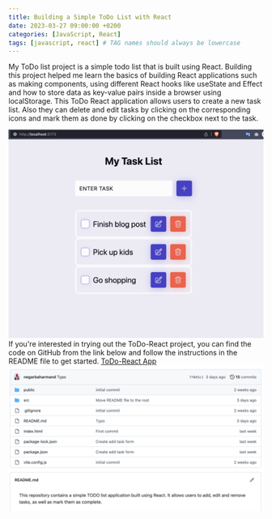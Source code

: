 ```yaml
---
title: Building a Simple ToDo List with React
date: 2023-03-27 09:00:00 +0200
categories: [JavaScript, React]
tags: [javascript, react] # TAG names should always be lowercase
---
```


My ToDo list project is a simple todo list that is built using React. Building this project helped me learn the basics of building React applications such as making components, using different React hooks like useState and Effect and how to store data as key-value pairs inside a browser using localStorage.
This ToDo React application allows users to create a new task list. Also they can delete and edit tasks by clicking on the corresponding icons and mark them as done by clicking on the checkbox next to the task.

![App overview](../assets/images/todo.png)
If you're interested in trying out the ToDo-React project, you can find the code on GitHub from the link below and follow the instructions in the README file to get started.
[ToDo-React App](https://github.com/negarbaharmand/ToDo-React)
![projects github page](../assets/images/todo-github.png)
